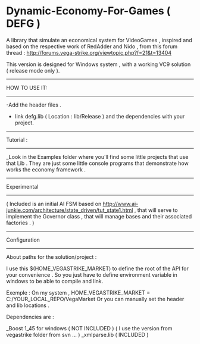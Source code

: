 Dynamic-Economy-For-Games ( DEFG )
=================

A library that simulate an economical system for VideoGames , inspired and
based on the respective work of RedAdder and Nido , from this forum thread :
http://forums.vega-strike.org/viewtopic.php?f=21&t=13404

This version is designed for Windows system , with a working VC9 solution ( release mode only ).

*************************************************************************************************
HOW TO USE IT:
*************************************************************************************************

-Add the header files .
- link defg.lib ( Location : lib/Release ) and the dependencies with your project.

*************************************************************************************************
Tutorial :
*************************************************************************************************

_Look in the Examples folder where you'll find some little projects that use that Lib .
They are just some little console programs that demonstrate how works the economy framework .

*************************************************************************************************
Experimental
*************************************************************************************************

( Included is an initial AI FSM based on http://www.ai-junkie.com/architecture/state_driven/tut_state1.html ,
that will serve to implement the Governor class , that will manage  bases and their associated factories . )



*************************************************************************************************
Configuration
*************************************************************************************************
About paths for the solution/project :

I use this $(HOME_VEGASTRIKE_MARKET) to define the root of the API for your convenience .
So you just have to define environment variable in windows to be able to compile and link.

Exemple : On my system , HOME_VEGASTRIKE_MARKET =  C:/YOUR_LOCAL_REPO/VegaMarket
Or you can manually set the header and lib locations .

Dependencies are :

_Boost 1_45 for windows ( NOT INCLUDED )
( I use the version from vegastrike folder from svn ... )
_xmlparse.lib ( INCLUDED )



